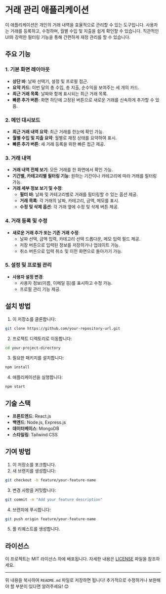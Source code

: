 # 거래 관리 애플리케이션

이 애플리케이션은 개인의 거래 내역을 효율적으로 관리할 수 있는 도구입니다. 사용자는 거래를 등록하고, 수정하며, 월별 수입 및 지출을 쉽게 확인할 수 있습니다. 직관적인 UI와 강력한 필터링 기능을 통해 간편하게 재정 관리를 할 수 있습니다.

## 주요 기능

### 1. 기본 화면 레이아웃

- **상단 바**: 날짜 선택기, 설정 및 프로필 접근.
- **요약 카드**: 이번 달의 총 수입, 총 지출, 순수익을 보여주는 세 개의 카드.
- **최근 거래 목록**: 날짜와 함께 표시되는 최근 거래 목록.
- **빠른 추가 버튼**: 화면 하단에 고정된 버튼으로 새로운 거래를 신속하게 추가할 수 있음.

### 2. 메인 대시보드

- **최근 거래 내역 요약**: 최근 거래를 한눈에 확인 가능.
- **월별 수입 및 지출 요약**: 월별로 재정 상태를 요약하여 표시.
- **빠른 추가 버튼**: 새 거래 등록을 위한 빠른 접근 제공.

### 3. 거래 내역

- **거래 내역 전체 보기**: 모든 거래를 한 화면에서 확인 가능.
- **기간별, 카테고리별 필터링 기능**: 원하는 기간이나 카테고리에 따라 거래를 필터링 가능.
- **거래 세부 정보 보기 및 수정**:
  - **필터 바**: 날짜 및 카테고리별로 거래를 필터링할 수 있는 옵션 제공.
  - **거래 목록**: 각 거래의 날짜, 카테고리, 금액, 메모를 표시.
  - **수정 및 삭제 옵션**: 각 거래 옆에 수정 및 삭제 버튼 제공.

### 4. 거래 등록 및 수정

- **새로운 거래 추가 또는 기존 거래 수정**:
  - 날짜 선택, 금액 입력, 카테고리 선택 드롭다운, 메모 입력 필드 제공.
  - 저장 버튼으로 입력된 정보를 저장하거나 업데이트 가능.
  - 취소 버튼으로 입력 취소 및 이전 화면으로 돌아가기 가능.

### 5. 설정 및 프로필 관리

- **사용자 설정 변경**:
  - 사용자 정보(이름, 이메일 등)를 표시하고 수정 가능.
  - 프로필 관리 기능 제공.

## 설치 방법

1. 이 저장소를 클론합니다:

```bash
git clone https://github.com/your-repository-url.git
```

2. 프로젝트 디렉토리로 이동합니다:

```bash
cd your-project-directory
```

3. 필요한 패키지를 설치합니다:

```bash
npm install
```

4. 애플리케이션을 실행합니다:

```bash
npm start
```

## 기술 스택

- **프론트엔드**: React.js
- **백엔드**: Node.js, Express.js
- **데이터베이스**: MongoDB
- **스타일링**: Tailwind CSS

## 기여 방법

1. 이 저장소를 포크합니다.
2. 새 브랜치를 생성합니다:

```bash
git checkout -b feature/your-feature-name
```

3. 변경 사항을 커밋합니다:

```bash
git commit -m "Add your feature description"
```

4. 브랜치에 푸시합니다:

```bash
git push origin feature/your-feature-name
```

5. 풀 리퀘스트를 생성합니다.

## 라이선스

이 프로젝트는 MIT 라이선스 하에 배포됩니다. 자세한 내용은 [LICENSE](./LICENSE) 파일을 참조하세요.

---

위 내용을 복사하여 `README.md` 파일로 저장하면 됩니다! 추가적으로 수정하거나 보완해야 할 부분이 있다면 알려주세요! 😊

